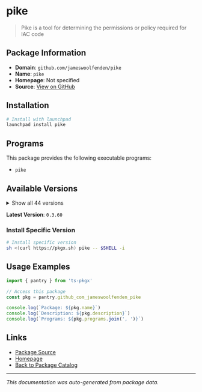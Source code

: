# pike

> Pike is a tool for determining the permissions or policy required for IAC code

## Package Information

- **Domain**: `github.com/jameswoolfenden/pike`
- **Name**: `pike`
- **Homepage**: Not specified
- **Source**: [View on GitHub](https://github.com/pkgxdev/pantry/tree/main/projects/github.com/jameswoolfenden/pike/package.yml)

## Installation

```bash
# Install with launchpad
launchpad install pike
```

## Programs

This package provides the following executable programs:

- `pike`

## Available Versions

<details>
<summary>Show all 44 versions</summary>

- `0.3.60`, `0.3.59`, `0.3.58`, `0.3.57`, `0.3.56`
- `0.3.55`, `0.3.54`, `0.3.53`, `0.3.52`, `0.3.51`
- `0.3.50`, `0.3.49`, `0.3.48`, `0.3.47`, `0.3.46`
- `0.3.45`, `0.3.44`, `0.3.43`, `0.3.42`, `0.3.41`
- `0.3.40`, `0.3.39`, `0.3.38`, `0.3.37`, `0.3.36`
- `0.3.35`, `0.3.34`, `0.3.33`, `0.3.32`, `0.3.31`
- `0.3.30`, `0.3.29`, `0.3.28`, `0.3.27`, `0.3.26`
- `0.3.25`, `0.3.24`, `0.3.23`, `0.3.22`, `0.3.21`
- `0.3.20`, `0.3.19`, `0.3.18`, `0.3.17`

</details>

**Latest Version**: `0.3.60`

### Install Specific Version

```bash
# Install specific version
sh <(curl https://pkgx.sh) pike -- $SHELL -i
```

## Usage Examples

```typescript
import { pantry } from 'ts-pkgx'

// Access this package
const pkg = pantry.github_com_jameswoolfenden_pike

console.log(`Package: ${pkg.name}`)
console.log(`Description: ${pkg.description}`)
console.log(`Programs: ${pkg.programs.join(', ')}`)
```

## Links

- [Package Source](https://github.com/pkgxdev/pantry/tree/main/projects/github.com/jameswoolfenden/pike/package.yml)
- [Homepage](#)
- [Back to Package Catalog](../package-catalog.md)

---

*This documentation was auto-generated from package data.*
